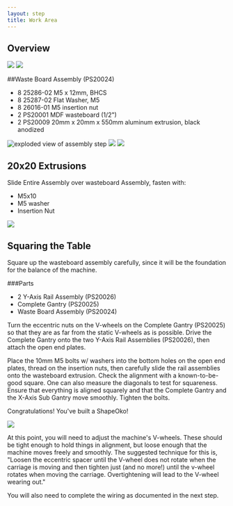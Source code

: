 ```yaml
---
layout: step
title: Work Area
---
```


## Overview

![](../imgs/tPictures/so_complete_2.jpg)
![](../imgs/tPictures/so_assembly_gantry_rails_2.jpg)

##Waste Board Assembly (PS20024)

- 8 25286-02 M5 x 12mm, BHCS
- 8 25287-02 Flat Washer, M5
- 8 26016-01 M5 insertion nut
- 2 PS20001 MDF wasteboard (1/2")
- 2 PS20009 20mm x 20mm x 550mm aluminum extrusion, black anodized

![exploded view of assembly step](../imgs/tPictures/PS20024_2.png)  ![](../imgs/tPictures/so_waste_board_2.jpg) ![](../imgs/tPictures/so_waste_board_parts_2.jpg)


## 20x20 Extrusions
Slide Entire  Assembly over wasteboard Assembly, fasten with:

- M5x10
- M5 washer
- Insertion Nut

![](../imgs/tPictures/so_m5_x_10mm_bhcs_washer_insertion_nut_2.jpg)

## Squaring the Table

Square up the wasteboard assembly carefully, since it will be the foundation for the balance of the machine.

###Parts

* 2 Y-Axis Rail Assembly (PS20026)
* Complete Gantry (PS20025)
* Waste Board Assembly (PS20024)

Turn the eccentric nuts on the V-wheels on the Complete Gantry (PS20025) so that they are as far from the static V-wheels as is possible. Drive the Complete Gantry onto the two Y-Axis Rail Assemblies (PS20026), then attach the open end plates.

Place the 10mm M5 bolts w/ washers into the bottom holes on the open end plates, thread on the insertion nuts, then carefully slide the rail assemblies onto the wasteboard extrusion. Check the alignment with a known-to-be-good square. One can also measure the diagonals to test for squareness. Ensure that everything is aligned squarely and that the Complete Gantry and the X-Axis Sub Gantry move smoothly. Tighten the bolts.

Congratulations! You've built a ShapeOko!

![](../imgs/tPictures/so_complete_4.jpg)

At this point, you will need to adjust the machine's V-wheels. These should be tight enough to hold things in alignment, but loose enough that the machine moves freely and smoothly. The suggested technique for this is, "Loosen the eccentric spacer until the V-wheel does not rotate when the carriage is moving and then tighten just (and no more!) until the v-wheel rotates when moving the carriage. Overtightening will lead to the V-wheel wearing out."

You will also need to complete the wiring as documented in the next step.


